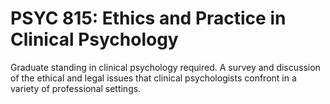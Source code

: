 # PSYC 815: Ethics and Practice in Clinical Psychology

Graduate standing in clinical psychology required. A survey and discussion of the ethical and legal issues that clinical psychologists confront in a variety of professional settings.